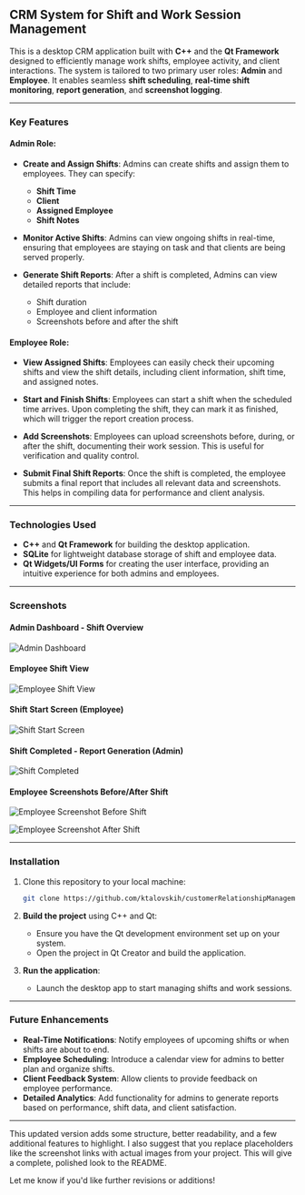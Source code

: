 ## CRM System for Shift and Work Session Management

This is a desktop CRM application built with **C++** and the **Qt Framework** designed to efficiently manage work shifts, employee activity, and client interactions. The system is tailored to two primary user roles: **Admin** and **Employee**. It enables seamless **shift scheduling**, **real-time shift monitoring**, **report generation**, and **screenshot logging**.

---

### Key Features

#### **Admin Role:**
- **Create and Assign Shifts**: Admins can create shifts and assign them to employees. They can specify:
  - **Shift Time**
  - **Client**
  - **Assigned Employee**
  - **Shift Notes**
  
- **Monitor Active Shifts**: Admins can view ongoing shifts in real-time, ensuring that employees are staying on task and that clients are being served properly.

- **Generate Shift Reports**: After a shift is completed, Admins can view detailed reports that include:
  - Shift duration
  - Employee and client information
  - Screenshots before and after the shift

#### **Employee Role:**
- **View Assigned Shifts**: Employees can easily check their upcoming shifts and view the shift details, including client information, shift time, and assigned notes.

- **Start and Finish Shifts**: Employees can start a shift when the scheduled time arrives. Upon completing the shift, they can mark it as finished, which will trigger the report creation process.

- **Add Screenshots**: Employees can upload screenshots before, during, or after the shift, documenting their work session. This is useful for verification and quality control.

- **Submit Final Shift Reports**: Once the shift is completed, the employee submits a final report that includes all relevant data and screenshots. This helps in compiling data for performance and client analysis.

---

### Technologies Used
- **C++** and **Qt Framework** for building the desktop application.
- **SQLite** for lightweight database storage of shift and employee data.
- **Qt Widgets/UI Forms** for creating the user interface, providing an intuitive experience for both admins and employees.

---

### Screenshots

#### **Admin Dashboard - Shift Overview**
![Admin Dashboard](https://github.com/user-attachments/assets/bf49c3d9-4c10-4dba-a9d9-ea68ecdb28ca)

#### **Employee Shift View**
![Employee Shift View](https://github.com/user-attachments/assets/497a35c4-31a3-4ed2-8f6a-4b2ef6d3e9e0)

#### **Shift Start Screen (Employee)**
![Shift Start Screen](https://github.com/user-attachments/assets/04ca20db-1f33-424e-940c-271ecf7f519e)

#### **Shift Completed - Report Generation (Admin)**
![Shift Completed](https://github.com/user-attachments/assets/24bd48c0-082f-49c1-9f8a-98823b1aeb24)

#### **Employee Screenshots Before/After Shift**
![Employee Screenshot Before Shift](https://github.com/user-attachments/assets/9f69ef22-4798-448d-a67f-e1873dab1fee)

![Employee Screenshot After Shift](https://github.com/user-attachments/assets/056f2dd1-4fa1-4fa5-b92d-44388ff20dfe)

---

### Installation

1. Clone this repository to your local machine:
   ```bash
   git clone https://github.com/ktalovskih/customerRelationshipManagement.git
   ```

2. **Build the project** using C++ and Qt:
   - Ensure you have the Qt development environment set up on your system.
   - Open the project in Qt Creator and build the application.

3. **Run the application**:
   - Launch the desktop app to start managing shifts and work sessions.

---

### Future Enhancements
- **Real-Time Notifications**: Notify employees of upcoming shifts or when shifts are about to end.
- **Employee Scheduling**: Introduce a calendar view for admins to better plan and organize shifts.
- **Client Feedback System**: Allow clients to provide feedback on employee performance.
- **Detailed Analytics**: Add functionality for admins to generate reports based on performance, shift data, and client satisfaction.

---

This updated version adds some structure, better readability, and a few additional features to highlight. I also suggest that you replace placeholders like the screenshot links with actual images from your project. This will give a complete, polished look to the README.

Let me know if you'd like further revisions or additions!
